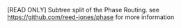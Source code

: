 [READ ONLY] Subtree split of the Phase Routing. see https://github.com/reed-jones/phase for more information
